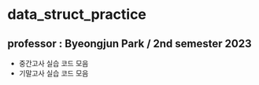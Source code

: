 # data_struct_practice

## professor : Byeongjun Park / 2nd semester 2023
* 중간고사 실습 코드 모음
* 기말고사 실습 코드 모음

